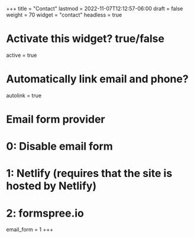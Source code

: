 +++
title = "Contact"
lastmod = 2022-11-07T12:12:57-06:00
draft = false
weight = 70
widget = "contact"
headless = true
# Activate this widget? true/false
active = true

# Automatically link email and phone?
autolink = true

# Email form provider
#   0: Disable email form
#   1: Netlify (requires that the site is hosted by Netlify)
#   2: formspree.io
email_form = 1
+++
